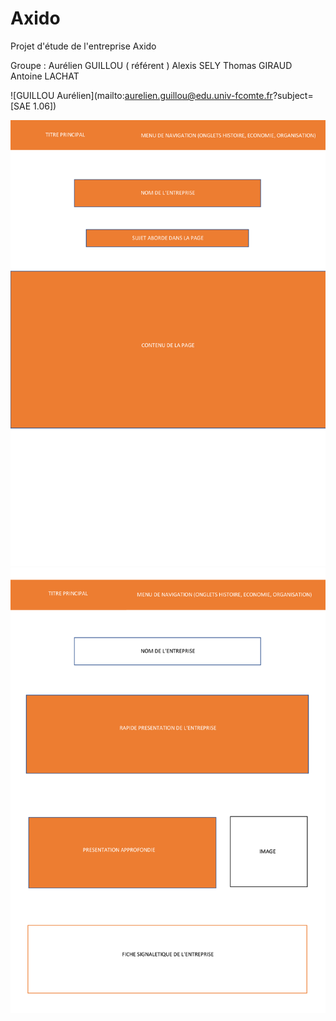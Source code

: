 # Axido
Projet d'étude de l'entreprise Axido


Groupe : 
Aurélien GUILLOU ( référent )
Alexis SELY
Thomas GIRAUD
Antoine LACHAT

![GUILLOU Aurélien](mailto:aurelien.guillou@edu.univ-fcomte.fr?subject=[SAE 1.06]) 

![écran de zoning](doc/ecran_zoning.PNG)
![écran prototype](doc/ecran_prototype.png)
